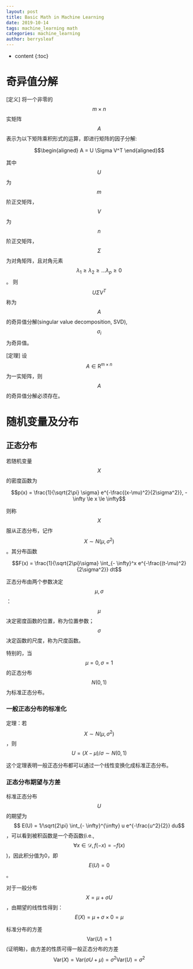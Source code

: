 ```yaml
---
layout: post
title: Basic Math in Machine Learning
date: 2019-10-14
tags: machine_learning math
categories: machine_learning
author: berrysleaf
---
```

* content
{:toc}


# 奇异值分解
[定义] 将一个非零的 $$m \times n$$ 实矩阵 $$A$$ 表示为以下矩阵乘积形式的运算，即进行矩阵的因子分解: 




$$\begin{aligned}
    A = U \Sigma V^T
\end{aligned}$$

其中 $$U$$ 为 $$m$$ 阶正交矩阵， $$V$$ 为 $$n$$ 阶正交矩阵， $$\Sigma$$ 为对角矩阵，且对角元素 $$\lambda_1 \geq \lambda_2 \geq ... \lambda_p \geq 0$$。
则 $$U \Sigma V^T$$ 称为 $$A$$ 的奇异值分解(singular value decomposition, SVD), $$\sigma_i$$ 为奇异值。

[定理] 设 $$A \in \mathrm{R}^{m \times n}$$ 为一实矩阵，则 $$A$$ 的奇异值分解必须存在。


# 随机变量及分布

## 正态分布

若随机变量$$X$$的密度函数为

$$p(x) = \frac{1}{\sqrt{2\pi} \sigma} e^{-\frac{(x-\mu)^2}{2\sigma^2}}, -\infty \le x \le \infty$$

则称 $$X$$ 服从正态分布，记作 $$X \sim N(\mu, \sigma^2)$$。其分布函数 

$$F(x) = \frac{1}{\sqrt{2\pi}\sigma} \int_{- \infty}^x  e^{-\frac{(t-\mu)^2}{2\sigma^2}} dt$$

正态分布由两个参数决定 $$\mu, \sigma$$：$$\mu$$ 决定密度函数的位置，称为位置参数； $$\sigma$$ 决定函数的尺度，称为尺度函数。

特别的，当 $$\mu=0, \sigma=1$$ 的正态分布$$N(0, 1)$$为标准正态分布。 

### 一般正态分布的标准化

定理：若$$X \sim N(\mu, \sigma^2)$$，则$$U = (X - \mu) / \sigma \sim N(0, 1)$$

这个定理表明一般正态分布都可以通过一个线性变换化成标准正态分布。 

### 正态分布期望与方差
标准正态分布$$U$$的期望为 $$ E(U) = 1/\sqrt{2\pi} \int_{- \infty}^{\infty} u e^{-\frac{u^2}{2}} du$$，可以看到被积函数是一个奇函数(i.e., $$\forall x \in \mathcal{D}, f(-x) = - f(x)$$)，因此积分值为0，即 $$E(U) = 0$$。 

对于一般分布 $$X = \mu + \sigma U$$，由期望的线性性得到： $$E(X) = \mu + \sigma \times 0 = \mu$$

标准分布的方差$$ \text{Var}(U) = 1$$(证明略)，由方差的性质可得一般正态分布的方差 $$\text{Var}(X) = \text{Var}(\sigma U + \mu) = \sigma^2 \text{Var}(U) = \sigma^2$$
